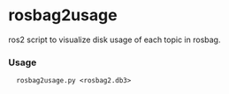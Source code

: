 rosbag2usage
===
ros2 script to visualize disk usage of each topic in rosbag. 

 ### Usage
```
  rosbag2usage.py <rosbag2.db3>
```
